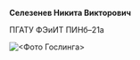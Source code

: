 **Селезенев Никита Викторович**

ПГАТУ ФЭиИТ ПИНб–21а

![<Фото Гослинга>](C:\Users\traff\source\repos\MMoreon\Gos.jpg)
